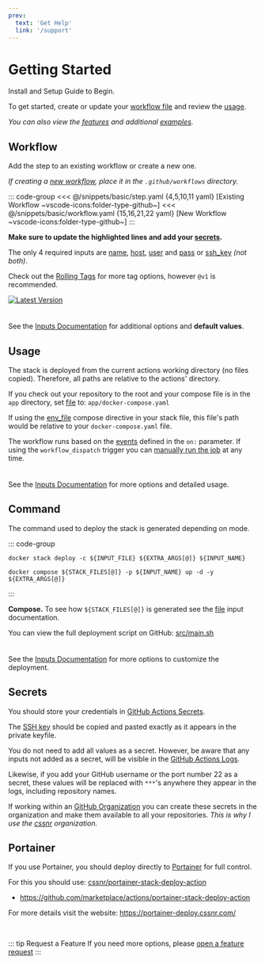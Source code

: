 ```yaml
---
prev:
  text: 'Get Help'
  link: '/support'
---
```


# Getting Started

<span class="search-keywords">Install and Setup Guide to Begin.</span>

To get started, create or update your [workflow file](#workflow) and review the [usage](#usage).

_You can also view the [features](features.md) and additional [examples](examples.md)._

## Workflow

Add the step to an existing workflow or create a new one.

_If creating a [new workflow](https://docs.github.com/en/actions/concepts/workflows-and-actions/workflows#about-workflows), place it in the `.github/workflows` directory._

::: code-group
<<< @/snippets/basic/step.yaml {4,5,10,11 yaml} [Existing Workflow ~vscode-icons:folder-type-github~]
<<< @/snippets/basic/workflow.yaml {15,16,21,22 yaml} [New Workflow ~vscode-icons:folder-type-github~]
:::

**Make sure to update the highlighted lines and add your [secrets](#secrets).**

The only 4 required inputs are [name](../docs/inputs.md#name), [host](../docs/inputs.md#host), [user](../docs/inputs.md#user)
and [pass](../docs/inputs.md#pass) or [ssh_key](../docs/inputs.md#ssh_key) _(not both)_.

Check out the [Rolling Tags](features.md#rolling-tags) for more tag options, however `@v1` is recommended.

[![Latest Version](https://img.shields.io/github/v/release/cssnr/stack-deploy-action?style=for-the-badge&logo=github&label=Latest%20Release)](https://github.com/cssnr/stack-deploy-action/releases)

<div class="tip custom-block" style="padding-top: 8px">

See the [Inputs Documentation](../docs/inputs.md) for additional options and **default values**.

</div>

## Usage

The stack is deployed from the current actions working directory (no files copied). Therefore, all paths are relative to the actions' directory.

If you check out your repository to the root and your compose file is in the `app` directory, set [file](../docs/inputs.md#file) to: `app/docker-compose.yaml`

If using the [env_file](https://docs.docker.com/compose/how-tos/environment-variables/set-environment-variables/#use-the-env_file-attribute) compose directive in your stack file, this file's path would be relative to your `docker-compose.yaml` file.

The workflow runs based on the [events](https://docs.github.com/en/actions/reference/workflows-and-actions/events-that-trigger-workflows) defined in the `on:` parameter.
If using the `workflow_dispatch` trigger you can [manually run the job](https://docs.github.com/en/actions/how-tos/manage-workflow-runs/manually-run-a-workflow) at any time.

<div class="tip custom-block" style="padding-top: 8px">

See the [Inputs Documentation](../docs/inputs.md) for more options and detailed usage.

</div>

## Command

The command used to deploy the stack is generated depending on mode.

::: code-group

```shell [Swarm ~vscode-icons:file-type-shell~]
docker stack deploy -c ${INPUT_FILE} ${EXTRA_ARGS[@]} ${INPUT_NAME}
```

```shell [Compose ~vscode-icons:file-type-shell~]
docker compose ${STACK_FILES[@]} -p ${INPUT_NAME} up -d -y ${EXTRA_ARGS[@]}
```

:::

**Compose.** To see how `${STACK_FILES[@]}` is generated see the [file](../docs/inputs.md#file) input documentation.

You can view the full deployment script on GitHub: [src/main.sh](https://github.com/cssnr/stack-deploy-action/blob/master/src/main.sh)

<div class="tip custom-block" style="padding-top: 8px">

See the [Inputs Documentation](../docs/inputs.md) for more options to customize the deployment.

</div>

## Secrets

You should store your credentials in [GitHub Actions Secrets](https://docs.github.com/en/actions/how-tos/write-workflows/choose-what-workflows-do/use-secrets).

The [SSH key](../docs/inputs.md#ssh_key) should be copied and pasted exactly as it appears in the private keyfile.

You do not need to add all values as a secret. However, be aware that any inputs not added as a secret,
will be visible in the [GitHub Actions Logs](https://docs.github.com/en/actions/how-tos/monitor-workflows/use-workflow-run-logs).

Likewise, if you add your GitHub username or the port number 22 as a secret,
these values will be replaced with `***`'s anywhere they appear in the logs, including repository names.

If working within an [GitHub Organization](https://docs.github.com/en/organizations/collaborating-with-groups-in-organizations/about-organizations)
you can create these secrets in the organization and make them available to all your repositories.
_This is why I use the [cssnr](https://github.com/cssnr) organization._

## Portainer

If you use Portainer, you should deploy directly to [Portainer](https://www.portainer.io/resources/get-started/install) for full control.

For this you should use: [cssnr/portainer-stack-deploy-action](https://github.com/cssnr/portainer-stack-deploy-action)

- https://github.com/marketplace/actions/portainer-stack-deploy-action

For more details visit the website: https://portainer-deploy.cssnr.com/

&nbsp;

::: tip Request a Feature
If you need more options, please [open a feature request](https://github.com/cssnr/stack-deploy-action/discussions/categories/feature-requests)
:::
